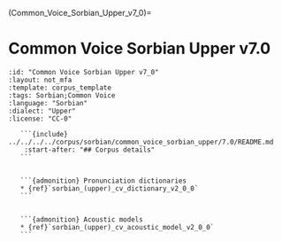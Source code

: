 
(Common_Voice_Sorbian_Upper_v7_0)=
# Common Voice Sorbian Upper v7.0

``````{corpus} Common Voice Sorbian Upper v7.0
:id: "Common Voice Sorbian Upper v7_0"
:layout: not_mfa
:template: corpus_template
:tags: Sorbian;Common Voice
:language: "Sorbian"
:dialect: "Upper"
:license: "CC-0"

   ```{include} ../../../../corpus/sorbian/common_voice_sorbian_upper/7.0/README.md
    :start-after: "## Corpus details"
   ```


   ```{admonition} Pronunciation dictionaries
   * {ref}`sorbian_(upper)_cv_dictionary_v2_0_0`
   ```


   ```{admonition} Acoustic models
   * {ref}`sorbian_(upper)_cv_acoustic_model_v2_0_0`
   ```
``````
